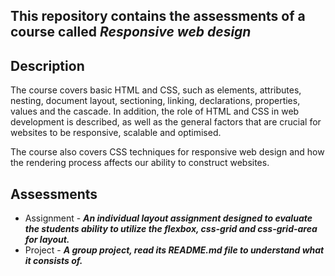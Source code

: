 ## This repository contains the assessments of a course called _Responsive web design_

## Description
The course covers basic HTML and CSS, such as elements, attributes, nesting, document layout, sectioning, linking, declarations, properties, values and the cascade. In addition, the role of HTML and CSS in web development is described, as well as the general factors that are crucial for websites to be responsive, scalable and optimised.

The course also covers CSS techniques for responsive web design and how the rendering process affects our ability to construct websites.

## Assessments
* Assignment - _**An individual layout assignment designed to evaluate the students ability to utilize the flexbox, css-grid and css-grid-area for layout.**_
* Project - _**A group project, read its README.md file to understand what it consists of.**_
